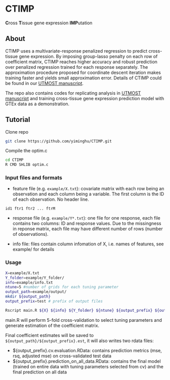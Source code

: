 # CTIMP
**C**ross **T**issue gene expression **IMP**utation

## About
CTIMP uses a multivariate-response penalized regression to predict cross-tissue gene expression. By imposing group-lasso penalty on each row of coefficient matrix, CTIMP reaches higher accuracy and robust prediction over penalized regression trained for each response separately. The approximation procedure proposed for coordinate descent iteration makes training faster and yields small approximation error. Details of CTIMP could be found in our [UTMOST manuscript](https://www.biorxiv.org/content/early/2018/03/21/286013).

The repo also contains codes for replicating analysis in [UTMOST manuscript](https://www.biorxiv.org/content/early/2018/03/21/286013) and training cross-tissue gene expression prediction model with GTEx data as a demonstration.

## Tutorial
Clone repo
```bash
git clone https://github.com/yiminghu/CTIMP.git
```
Compile the optim.c
```bash
cd CTIMP
R CMD SHLIB optim.c
```

### Input files and formats
* feature file (e.g. `example/X.txt`): covariate matrix with each row being an observation and each column being a variable. The first column is the ID of each observation. No header line.
```
id1 ftr1 ftr2 ... ftrM
```
* response file (e.g. `example/Y*.txt`): one file for one response, each file contains two columns: ID and response values. Due to the missingness in reponse matrix, each file may have different number of rows (number of observations).

* info file: files contain column infomation of X, i.e. names of features, see example/ for details

### Usage
```bash
X=example/X.txt
Y_folder=example/Y_folder/
info=example/info.txt
ntune=5 #number of grids for each tuning parameter
output_path=example/output/
mkdir ${output_path}
output_prefix=test # prefix of output files

Rscript main.R ${X} ${info} ${Y_folder} ${ntune} ${output_prefix} ${output_path}
```
main.R will perform 5-fold cross-validation to select tuning parameters and generate estimation of the coefficient matrix.

Final coefficient estimates will be saved to `${output_path}/${output_prefix}.est`, it will also writes two rdata files: 
* ${output_prefix}.cv.evaluation.RData: contains prediction metrics (mse, rsq, adjusted mse) on cross-validated test data 
* ${output_prefix}.prediction_on_all_data.RData: contains the final model (trained on entire data with tuning parameters selected from cv) and the final prediction on all data
